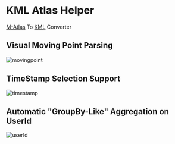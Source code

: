 KML Atlas Helper
======

[M-Atlas](http://m-atlas.eu/ "M-Atlas website") To [KML](https://developers.google.com/kml/documentation/kmlreference "kml website") Converter

Visual Moving Point Parsing
-------------
![movingpoint](http://oi42.tinypic.com/2l8b6ok.jpg)


TimeStamp Selection Support
-------------
![timestamp](http://i41.tinypic.com/4r7saq.png)


Automatic "GroupBy-Like" Aggregation on UserId
-------------
![userId](http://i40.tinypic.com/33xg394.jpg)
